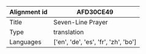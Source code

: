 |Alignment id | AFD30CE49
| --- | --- 
|Title | Seven-Line Prayer 
|Type | translation
|Languages | ['en', 'de', 'es', 'fr', 'zh', 'bo']